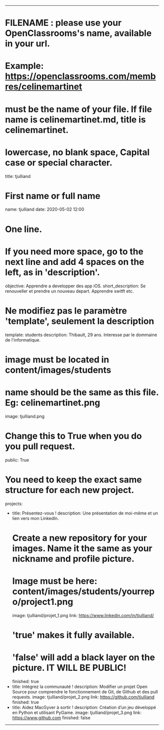 ---

# FILENAME : please use your OpenClassrooms's name, available in your url.
# Example: https://openclassrooms.com/membres/celinemartinet
# must be the name of your file. If file name is celinemartinet.md, title is celinemartinet.
# lowercase, no blank space, Capital case or special character.
title: tjulliand

# First name or full name
name: tjulliand
date: 2020-05-02 12:00

# One line.
# If you need more space, go to the next line and add 4 spaces on the left, as in 'description'.
objective: Apprendre a developper des app iOS.
short_description: Se renouveller et prendre un nouveau depart. Apprendre switft etc.

# Ne modifiez pas le paramètre 'template', seulement la description
template: students
description:
    Thibault, 29 ans. Interesse par le dommaine de l'informatique.

# image must be located in content/images/students
# name should be the same as this file. Eg: celinemartinet.png
image: tjulliand.png

# Change this to True when you do you pull request.
public: True

# You need to keep the exact same structure for each new project.
projects:
  - title: Présentez-vous !
    description: Une présentation de moi-même et un lien vers mon LinkedIn.
    # Create a new repository for your images. Name it the same as your nickname and profile picture.
    # Image must be here: content/images/students/yourrepo/project1.png
    image: tjulliand/projet_1.png
    link: https://www.linkedin.com/in/tjulliand/
    # 'true' makes it fully available.
    # 'false' will add a black layer on the picture. IT WILL BE PUBLIC!
    finished: true
  - title: Intégrez la communauté !
    description: Modifier un projet Open Source pour comprendre le fonctionnement de Git, de Github et des pull requests. 
    image: tjulliand/projet_2.png
    link: https://github.com/tjulliand
    finished: true
  - title: Aidez MacGyver à sortir !
    description: Création d’un jeu développé en Python et utilisant PyGame.
    image: tjulliand/projet_3.png
    link: https://www.github.com
    finished: false
---